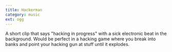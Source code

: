 ```yaml
---
title: Hackerman
category: music
ext: ogg
---
```

A short clip that says "hacking in progress" with a sick electronic beat in the background. Would be perfect in a hacking game where you break into banks and point your hacking gun at stuff until it explodes.